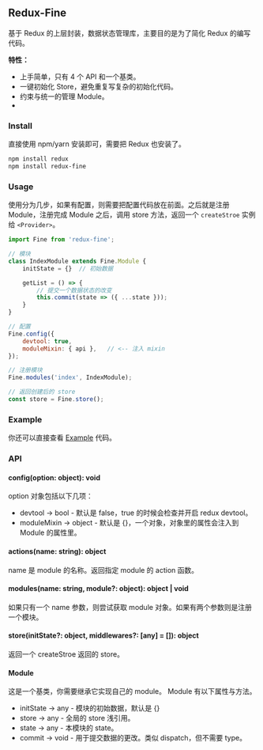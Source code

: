
## Redux-Fine
基于 Redux 的上层封装，数据状态管理库，主要目的是为了简化 Redux 的编写代码。

__特性：__
- 上手简单，只有 4 个 API 和一个基类。
- 一键初始化 Store，避免重复写复杂的初始化代码。
- 约束与统一的管理 Module。
-

### Install
直接使用 npm/yarn 安装即可，需要把 Redux 也安装了。

```bash
npm install redux
npm install redux-fine
```

### Usage
使用分为几步，如果有配置，则需要把配置代码放在前面。之后就是注册 Module，注册完成 Module 之后，调用 store 方法，返回一个 `createStroe` 实例给 `<Provider>`。


```js
import Fine from 'redux-fine';

// 模块
class IndexModule extends Fine.Module {
    initState = {}  // 初始数据

    getList = () => {
        // 提交一个数据状态的改变
        this.commit(state => ({ ...state }));
    }
}

// 配置
Fine.config({
    devtool: true,
    moduleMixin: { api },   // <-- 注入 mixin
});

// 注册模块
Fine.modules('index', IndexModule);

// 返回创建后的 store
const store = Fine.store();
```

### Example
你还可以直接查看 [Example](https://github.com/Lizhooh/redux-fine/tree/master/example) 代码。

### API

#### config(option: object): void
option 对象包括以下几项：
- devtool -> bool - 默认是 false，true 的时候会检查并开启 redux devtool。
- moduleMixin -> object - 默认是 {}，一个对象，对象里的属性会注入到 Module 的属性里。

#### actions(name: string): object
name 是 module 的名称。返回指定 module 的 action 函数。

#### modules(name: string, module?: object): object | void
如果只有一个 name 参数，则尝试获取 module 对象。如果有两个参数则是注册一个模块。

#### store(initState?: object, middlewares?: [any] = []): object
返回一个 createStroe 返回的 store。

#### Module
这是一个基类，你需要继承它实现自己的 module。 Module 有以下属性与方法。
- initState -> any - 模块的初始数据，默认是 {}
- store -> any - 全局的 store 浅引用。
- state -> any - 本模块的 state。
- commit -> void - 用于提交数据的更改。类似 dispatch，但不需要 type。


